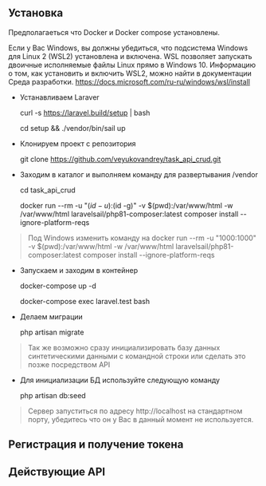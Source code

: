 ## Установка

Предполагаеться что Docker и Docker compose установлены.

Если у Вас Windows, вы должны убедиться, что подсистема Windows для Linux 2 (WSL2) установлена и включена. WSL позволяет запускать двоичные исполняемые файлы Linux прямо в Windows 10. Информацию о том, как установить и включить WSL2, можно найти в документации Среда разработки. https://docs.microsoft.com/ru-ru/windows/wsl/install
 
- Устанавливаем Laraver

    curl -s https://laravel.build/setup | bash 

    cd setup && ./vendor/bin/sail up
- Клонируем проект с репозитория

     git clone https://github.com/veyukovandrey/task_api_crud.git
- Заходим в каталог и выполняем команду для развертывания /vendor

    cd task_api_crud
    
     docker run --rm -u "$(id -u):$(id -g)" -v $(pwd):/var/www/html -w /var/www/html laravelsail/php81-composer:latest composer install --ignore-platform-reqs
 
> Под Windows изменить команду на 
>docker run --rm -u "1000:1000" -v $(pwd):/var/www/html -w /var/www/html laravelsail/php81-composer:latest composer install --ignore-platform-reqs

- Запускаем и заходим в контейнер

    docker-compose up -d

    docker-compose exec laravel.test bash
    
- Делаем миграции

    php artisan migrate
    
> Так же возможно сразу инициализировать базу данных синтетическими данными с командной строки или сделать это позже посредством API

- Для инициализации БД используйте следующую команду

    php artisan db:seed



> Сервер запуститься по адресу http://localhost на стандартном порту, убедитесь что он у Вас в данный момент не используется.


## Регистрация и получение токена


## Действующие API


